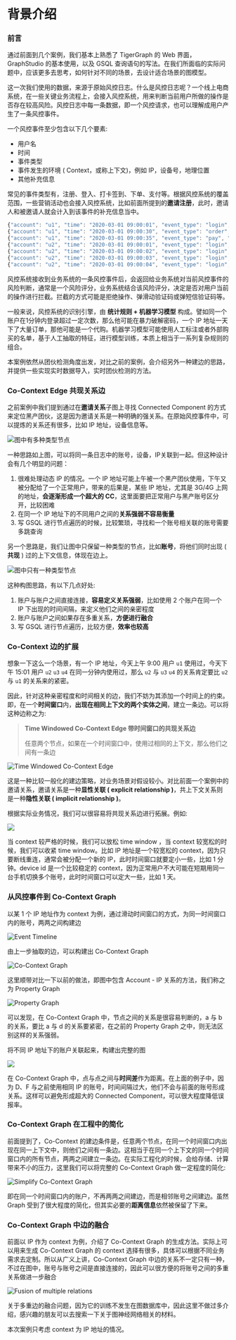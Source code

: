 # 背景介绍

### 前言

通过前面到几个案例，我们基本上熟悉了 TigerGraph 的 Web 界面，GraphStudio 的基本使用，以及 GSQL 查询语句的写法。在我们所面临的实际问题中，应该更多去思考，如何针对不同的场景，去设计适合场景的图模型。

这一次我们使用的数据，来源于原始风控日志。什么是风控日志呢？一个线上电商系统，在一些关键业务流程上，会接入风控系统，用来判断当前用户所做的操作是否存在较高风险。风控日志中每一条数据，即一个风控请求，也可以理解成用户产生了一条风控事件。

一个风控事件至少包含以下几个要素:

* 用户名
* 时间
* 事件类型
* 事件发生的环境 \( Context，或称上下文\)，例如 IP，设备号，地理位置
* 其他补充信息

常见的事件类型有，注册、登入、打卡签到、下单、支付等。根据风控系统的覆盖范围，一些营销活动也会接入风控系统，比如前面所提到的**邀请注册**，此时，邀请人和被邀请人就会计入到该事件的补充信息当中。

```javascript
{"account": "u1", "time": "2020-03-01 09:00:01", "event_type": "login", "ip": "1.1.1.1"}
{"account": "u1", "time": "2020-03-01 09:00:30", "event_type": "order", "ip": "1.1.1.1"}
{"account": "u1", "time": "2020-03-01 09:00:35", "event_type": "pay", "ip": "1.1.1.1"}
{"account": "u2", "time": "2020-03-01 09:00:01", "event_type": "login", "ip": "2.2.2.2"}
{"account": "u2", "time": "2020-03-01 09:00:02", "event_type": "login", "ip": "2.2.2.2"}
{"account": "u2", "time": "2020-03-01 09:00:03", "event_type": "login", "ip": "2.2.2.2"}
{"account": "u2", "time": "2020-03-01 09:00:04", "event_type": "login", "ip": "2.2.2.2"}
```

风控系统接收到业务系统的一条风控事件后，会返回给业务系统对当前风控事件的风险判断，通常是一个风险评分，业务系统结合该风险评分，决定是否对用户当前的操作进行拦截。拦截的方式可能是拒绝操作、弹滑动验证码或弹短信验证码等。

一般来说，风控系统的识别引擎，由 **统计规则 + 机器学习模型** 构成。譬如同一个账户在1分钟内登录超过一定次数，那么他可能在暴力破解密码，一个 IP 地址一天下了大量订单，那他可能是一个代购。机器学习模型可能使用人工标注或者外部购买的名单，基于人工抽取的特征，进行模型训练，本质上相当于一系列复杂规则的组合。

本案例依然从团伙检测角度出发，对比之前的案例，会介绍另外一种建边的思路，并提供一些实现实时数据导入，实时团伙检测的方法。

### Co-Context Edge 共现关系边

之前案例中我们提到通过在**邀请关系**子图上寻找 Connected Component 的方式来定位黑产团伙，这是因为邀请关系是一种明确的强关系。在原始风控事件中，可以提炼的关系还有很多，比如 IP 地址，设备信息等。

![&#x56FE;&#x4E2D;&#x6709;&#x591A;&#x79CD;&#x7C7B;&#x578B;&#x8282;&#x70B9;](../../.gitbook/assets/hetergenous-graph.png)

一种思路如上图，可以将同一条日志中的账号，设备，IP关联到一起。但这种设计会有几个明显的问题：

1. 很难处理动态 IP 的情况。一个 IP 地址可能上午被一个黑产团伙使用，下午又被分配给了一个正常用户，带来的后果是，某些 IP 地址，尤其是 3G/4G 上网的地址，**会逐渐形成一个超大的 CC**，这里面要把正常用户与黑产账号区分开，比较困难
2. 在同一个 IP 地址下的不同用户之间的**关系强弱不容易衡量**
3. 写 GSQL 进行节点遍历的时候，比较繁琐，寻找和一个账号相关联的账号需要多跳查询

另一个思路是，我们让图中只保留一种类型的节点，比如**账号**，将他们同时出现 \( **共现** \) 过的上下文信息，体现在边上。

![&#x56FE;&#x4E2D;&#x53EA;&#x6709;&#x4E00;&#x79CD;&#x7C7B;&#x578B;&#x8282;&#x70B9;](../../.gitbook/assets/homogeneous-graph.png)

这种构图思路，有以下几点好处:

1. 账户与账户之间直接连接，**容易定义关系强弱**，比如使用 2 个账户在同一个 IP 下出现的时间间隔，来定义他们之间的亲密程度
2. 账户与账户之间如果存在多重关系，**方便进行融合**
3. 写 GSQL 进行节点遍历，比较方便，**效率也较高**

### Co-Context  边的扩展

想象一下这么一个场景，有一个 IP 地址，今天上午 9:00 用户 `u1` 使用过，今天下午 15:01 用户 `u2` `u3` `u4` 在同一分钟内使用过，那么 `u2` 与 `u3` `u4` 的关系肯定要比 `u2` 与 `u1` 的关系来的紧密。

因此，针对这种亲密程度和时间相关的边，我们不妨为其添加一个时间上的约束。即，在一个**时间窗口**内，**出现在相同上下文的两个实体之间**，建立一条边。可以将这种边称之为:

> **Time Windowed Co-Context Edge 带时间窗口的共现关系边**
>
> 任意两个节点，如果在一个时间窗口中，使用过相同的上下文，那么他们之间有一条边

![Time Windowed Co-Context Edge](../../.gitbook/assets/screen-shot-2020-03-24-at-3.07.41-pm.png)

这是一种比较一般化的建边策略，对业务场景对假设较小。对比前面一个案例中的邀请关系，邀请关系是一种**显性关联 \( explicit relationship \)**，共上下文关系则是一种**隐性关联 \( implicit relationship \)**。

根据实际业务情况，我们可以很容易将共现关系边进行拓展。例如:

![](../../.gitbook/assets/screen-shot-2020-03-24-at-3.08.20-pm.png)

当 context 较严格的时候，我们可以放松 time window ，当 context 较宽松的时候，我们可以收紧 time window。比如 IP 地址是一个较宽松的 context，因为只要断线重连，通常会被分配一个新的 IP，此时时间窗口就要定小一些，比如 1 分钟。device id 是一个比较稳定的 context，因为正常用户不大可能在短期用同一台手机切换多个账号，此时时间窗口可以定大一些，比如 1 天。

### 从风控事件到 Co-Context Graph

以某 1 个 IP 地址作为 context 为例，通过滑动时间窗口的方式，为同一时间窗口内的账号，两两之间构建边

![Event Timeline](../../.gitbook/assets/screen-shot-2020-03-24-at-3.59.58-pm.png)

由上一步抽取的边，可以构建出 Co-Context Graph

![Co-Context Graph](../../.gitbook/assets/co-context-graph.png)

这里顺带对比一下以前的做法，即图中包含 Account - IP 关系的方法，我们称之为 Property Graph

![Property Graph](../../.gitbook/assets/property-graph.png)

可以发现，在 Co-Context Graph 中，节点之间的关系是很容易判断的，a 与 b 的关系，要比 a 与 d 的关系要紧密，在之前的 Property Graph 之中，则无法区别这样的关系强弱。

将不同 IP 地址下的账户关联起来，构建出完整的图

![](../../.gitbook/assets/co-context-graph-vs-property-graph.png)

在 Co-Context Graph 中，点与点之间与**时间差**作为距离。在上面的例子中，因为 D、F 与之前使用相同 IP 的账号，时间间隔过大，他们不会与前面的账号形成关系。这样可以避免形成超大的 Connected Component，可以很大程度降低误报率。

### Co-Context Graph 在工程中的简化

前面提到了，Co-Context 的建边条件是，任意两个节点，在同一个时间窗口内出现在同一上下文中，则他们之间有一条边。这相当于在同一个上下文的同一个时间窗口内的所有节点，两两之间建立一条边。在实际工程化的时候，会给存储、计算带来不小的压力，这里我们可以将完整的 Co-Context Graph 做一定程度的简化:

![Simplify Co-Context Graph](../../.gitbook/assets/simplify-co-context-graph.png)

即在同一个时间窗口内的账户，不再两两之间建边，而是相邻账号之间建边。虽然 Graph 受到了很大程度的简化，但其实必要的**距离信息**依然被保留了下来。

### Co-Context Graph 中边的融合

前面以 IP 作为 context 为例，介绍了 Co-Context Graph 的生成方法。实际上可以用来生成 Co-Context Graph 的 context 选择有很多，具体可以根据不同业务需求去定制。所以从广义上讲，Co-Context Graph 中边的关系不一定只有一种，不过在图中，账号与账号之间是直接连接的，因此可以很方便的将账号之间的多重关系做进一步融合

![Fusion of multiple relations](../../.gitbook/assets/fuse-multiple-relationships.png)

关于多重边的融合问题，因为它的训练不发生在图数据库中，因此这里不做过多介绍，感兴趣的朋友可以去搜索一下关于图神经网络相关的材料。

本次案例只考虑 context 为 IP 地址的情况。

